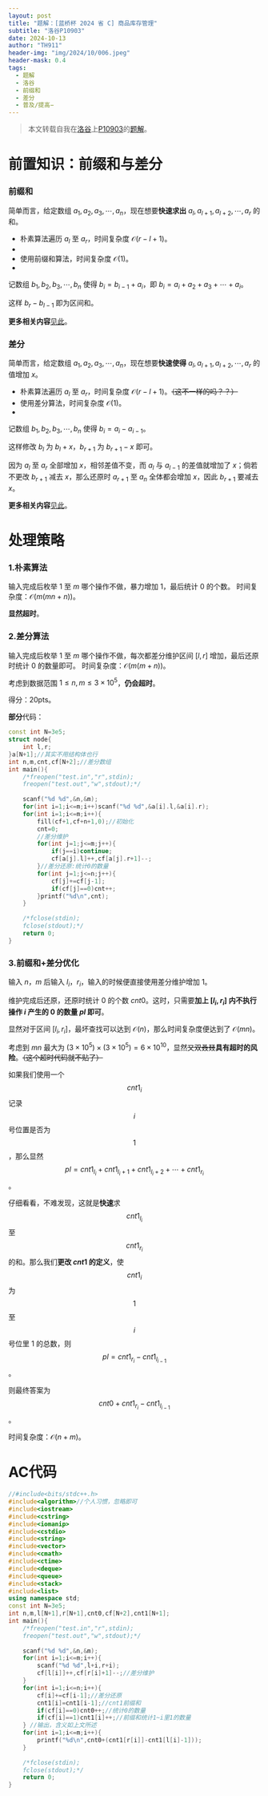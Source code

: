 ```yaml
---
layout: post
title: "题解：[蓝桥杯 2024 省 C] 商品库存管理"
subtitle: "洛谷P10903"
date: 2024-10-13
author: "TH911"
header-img: "img/2024/10/006.jpeg"
header-mask: 0.4
tags:
  - 题解
  - 洛谷
  - 前缀和
  - 差分
  - 普及/提高−
---
```


> 本文转载自我在[洛谷](https://www.luogu.com.cn)上[P10903](https://www.luogu.com.cn/problem/P10903)的[题解](https://www.luogu.com.cn/article/03espga3)。

# 前置知识：前缀和与差分

### 前缀和

简单而言，给定数组 $a_1,a_2,a_3,\cdots,a_n$，现在想要**快速求出** $a_l,a_{l+1},a_{l+2},\cdots,a_r$ 的和。

* 朴素算法遍历 $a_l$ 至 $a_r$，时间复杂度 $\mathcal O(r-l+1)$。
* 
* 使用前缀和算法，时间复杂度 $\mathcal O(1)$。
* 
记数组 $b_1,b_2,b_3,\cdots,b_n$ 使得 $b_i=b_{i-1}+a_i$，即 $b_i=a_i+a_2+a_3+\cdots+a_i$。

这样 $b_r-b_{l-1}$ 即为区间和。

**更多相关内容**[见此](https://oi-wiki.org/basic/prefix-sum/#%E5%89%8D%E7%BC%80%E5%92%8C)。

### 差分

简单而言，给定数组 $a_1,a_2,a_3,\cdots,a_n$，现在想要**快速使得** $a_l,a_{l+1},a_{l+2},\cdots,a_r$ 的值增加 $x$。

* 朴素算法遍历 $a_l$ 至 $a_r$，时间复杂度 $\mathcal O(r-l+1)$。~~（这不一样的吗？？）~~
* 使用差分算法，时间复杂度 $\mathcal O(1)$。
* 
记数组 $b_1,b_2,b_3,\cdots,b_n$ 使得 $b_i=a_i-a_{i-1}$。

这样修改 $b_l$ 为 $b_l+x$，$b_{r+1}$ 为 $b_{r+1}-x$ 即可。

因为 $a_l$ 至 $a_r$ 全部增加 $x$，相邻差值不变，而 $a_l$ 与 $a_{l-1}$ 的差值就增加了 $x$；倘若不更改 $b_{r+1}$ 减去 $x$，那么还原时 $a_{r+1}$ 至 $a_n$ 全体都会增加 $x$，因此 $b_{r+1}$ 要减去 $x$。

**更多相关内容**[见此](https://oi-wiki.org/basic/prefix-sum/#%E5%B7%AE%E5%88%86)。

# 处理策略

### 1.朴素算法

输入完成后枚举 $1$ 至 $m$ 哪个操作不做，暴力增加 $1$，最后统计 $0$ 的个数。
时间复杂度：$\mathcal O(m(mn+n))$。

**显然超时**。

### 2.差分算法

输入完成后枚举 $1$ 至 $m$ 哪个操作不做，每次都差分维护区间 $[l,r]$ 增加，最后还原时统计 $0$ 的数量即可。
时间复杂度：$\mathcal O(m(m+n))$。

考虑到数据范围 $1 \le n,m \le 3 \times 10^5$，**仍会超时**。

得分：$20 \text{pts}$。

**部分**代码：

```cpp
const int N=3e5;
struct node{
	int l,r;
}a[N+1];//其实不用结构体也行
int n,m,cnt,cf[N+2];//差分数组
int main(){
	/*freopen("test.in","r",stdin);
	freopen("test.out","w",stdout);*/
	
	scanf("%d %d",&n,&m);
	for(int i=1;i<=m;i++)scanf("%d %d",&a[i].l,&a[i].r);
	for(int i=1;i<=m;i++){
		fill(cf+1,cf+n+1,0);//初始化
		cnt=0;
    	//差分维护
		for(int j=1;j<=m;j++){
			if(j==i)continue;
			cf[a[j].l]++,cf[a[j].r+1]--;
		}//差分还原:统计0的数量 
		for(int j=1;j<=n;j++){
			cf[j]+=cf[j-1];
			if(cf[j]==0)cnt++;
		}printf("%d\n",cnt);
	}
	
	/*fclose(stdin);
	fclose(stdout);*/
	return 0;
}
```

### 3.前缀和+差分优化

输入 $n$，$m$ 后输入 $l_i$，$r_i$，输入的时候便直接使用差分维护增加 $1$。

维护完成后还原，还原时统计 $0$ 的个数 $cnt0$。这时，只需要**加上 $[l_i,r_i]$ 内不执行操作 $i$ 产生的 $0$ 的数量 $pl$ 即可**。

显然对于区间 $[l_i,r_i]$，最坏查找可以达到 $\mathcal O(n)$，那么时间复杂度便达到了 $\mathcal O(mn)$。

考虑到 $mn$ 最大为 $(3 \times 10^5) \times (3 \times 10^5) = 6 \times 10^{10}$，显然~~又双叒叕~~**具有超时的风险**。~~（这个超时代码就不贴了）~~

如果我们使用一个 $$cnt1_i$$ 记录 $$i$$ 号位置是否为 $$1$$，那么显然 $$pl=cnt1_{l_i}+cnt1_{l_i+1}+cnt1_{l_i+2} + \cdots + cnt1_{r_i}$$。

仔细看看，不难发现，这就是**快速**求 $$cnt1_{l_i}$$ 至 $$cnt1_{r_i}$$ 的和。那么我们**更改 $cnt1$ 的定义**，使 $$cnt1_i$$ 为 $$1$$ 至 $$i$$ 号位里 $1$ 的总数，则 $$pl=cnt1_{r_i}-cnt1_{l_{i-1}}$$。

则最终答案为 $$cnt0+cnt1_{r_i}-cnt1_{l_{i-1}}$$。

时间复杂度：$\mathcal O(n+m)$。

# AC代码

```cpp
//#include<bits/stdc++.h>
#include<algorithm>//个人习惯，忽略即可
#include<iostream>
#include<cstring>
#include<iomanip>
#include<cstdio>
#include<string>
#include<vector>
#include<cmath>
#include<ctime>
#include<deque>
#include<queue>
#include<stack>
#include<list>
using namespace std;
const int N=3e5;
int n,m,l[N+1],r[N+1],cnt0,cf[N+2],cnt1[N+1];
int main(){
	/*freopen("test.in","r",stdin);
	freopen("test.out","w",stdout);*/
	
	scanf("%d %d",&n,&m);
	for(int i=1;i<=m;i++){
		scanf("%d %d",l+i,r+i);
		cf[l[i]]++,cf[r[i]+1]--;//差分维护
	}
	for(int i=1;i<=n;i++){
		cf[i]+=cf[i-1];//差分还原
		cnt1[i]=cnt1[i-1];//cnt1前缀和
		if(cf[i]==0)cnt0++;//统计0的数量
		if(cf[i]==1)cnt1[i]++;//前缀和统计1~i里1的数量
	} //输出，含义如上文所述
	for(int i=1;i<=m;i++){
		printf("%d\n",cnt0+(cnt1[r[i]]-cnt1[l[i]-1]));
	}
	
	/*fclose(stdin);
	fclose(stdout);*/
	return 0;
}
```